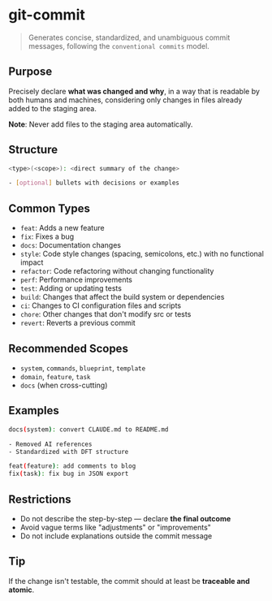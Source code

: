 # git-commit

> Generates concise, standardized, and unambiguous commit messages, following the `conventional commits` model.

## Purpose

Precisely declare **what was changed and why**, in a way that is readable by both humans and machines, considering only changes in files already added to the staging area.

**Note**: Never add files to the staging area automatically.

## Structure

```bash
<type>(<scope>): <direct summary of the change>

- [optional] bullets with decisions or examples
```

## Common Types

* `feat`: Adds a new feature
* `fix`: Fixes a bug
* `docs`: Documentation changes
* `style`: Code style changes (spacing, semicolons, etc.) with no functional impact
* `refactor`: Code refactoring without changing functionality
* `perf`: Performance improvements
* `test`: Adding or updating tests
* `build`: Changes that affect the build system or dependencies
* `ci`: Changes to CI configuration files and scripts
* `chore`: Other changes that don't modify src or tests
* `revert`: Reverts a previous commit

## Recommended Scopes

* `system`, `commands`, `blueprint`, `template`
* `domain`, `feature`, `task`
* `docs` (when cross-cutting)

## Examples

```bash
docs(system): convert CLAUDE.md to README.md

- Removed AI references
- Standardized with DFT structure
```

```bash
feat(feature): add comments to blog
fix(task): fix bug in JSON export
```

## Restrictions

* Do not describe the step-by-step — declare **the final outcome**
* Avoid vague terms like "adjustments" or "improvements"
* Do not include explanations outside the commit message

## Tip

If the change isn't testable, the commit should at least be **traceable and atomic**.
